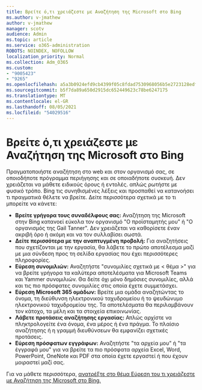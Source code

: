 ```yaml
---
title: Βρείτε ό,τι χρειάζεστε με Αναζήτηση της Microsoft στο Bing
ms.author: v-jmathew
author: v-jmathew
manager: scotv
audience: Admin
ms.topic: article
ms.service: o365-administration
ROBOTS: NOINDEX, NOFOLLOW
localization_priority: Normal
ms.collection: Adm_O365
ms.custom:
- "9005423"
- "9265"
ms.openlocfilehash: a5a3b0924efd9cb4399f05c8fdad7530968056b5e2723128edf6cfbc2f92f558
ms.sourcegitcommit: b5f7da89a650d2915dc652449623c78be6247175
ms.translationtype: MT
ms.contentlocale: el-GR
ms.lasthandoff: 08/05/2021
ms.locfileid: "54029516"
---
```

# <a name="find-what-you-need-with-microsoft-search-in-bing"></a>Βρείτε ό,τι χρειάζεστε με Αναζήτηση της Microsoft στο Bing

Πραγματοποιήστε αναζήτηση στο web και στον οργανισμό σας, σε οποιοδήποτε πρόγραμμα περιήγησης και σε οποιαδήποτε συσκευή. Δεν χρειάζεται να μάθετε ειδικούς όρους ή εντολές. απλώς ρωτήστε με φυσικό τρόπο. Bing τις συνηθισμένες λέξεις και προσπαθεί να κατανοήσει τι πραγματικά θέλετε να βρείτε. Δείτε περισσότερα σχετικά με το τι μπορείτε να κάνετε:

- **Βρείτε γρήγορα τους συναδέλφους σας:** Αναζήτηση της Microsoft στην Bing κατανοεί εύκολα τον οργανισμό "Ο προϊσταμητής μου" ή "Ο οργανισμός της Gail Tanner". Δεν χρειάζεται να καθορίσετε έναν ακριβή όρο ή ακόμη και να τον συλλαβίσει σωστά.
- **Δείτε περισσότερα με την αναπτυγμένη προβολή:** Για αναζητήσεις που σχετίζονται με την εργασία, θα λάβετε το πρώτο αποτέλεσμα μαζί με μια σύνδεση προς τη σελίδα εργασίας που έχει περισσότερες πληροφορίες.
- **Εύρεση συνομιλιών:** Αναζητήστε "συνομιλίες σχετικά με < θέμα >" για να βρείτε γρήγορα τα καλύτερα αποτελέσματα για Microsoft Teams και Yammer συνομιλιών. Θα δείτε όχι μόνο δημόσιες συνομιλίες, αλλά και τις πιο πρόσφατες συνομιλίες στις οποία έχετε συμμετάσχει.
- **Εύρεση Microsoft 365 ομάδων:** Βρείτε μια ομάδα αναζητώντας το όνομα, τη διεύθυνση ηλεκτρονικού ταχυδρομείου ή το ψευδώνυμο ηλεκτρονικού ταχυδρομείου της. Τα αποτελέσματα θα περιλαμβάνουν τον κάτοχο, τα μέλη και τα στοιχεία επικοινωνίας.
- **Λάβετε προτάσεις αναζήτησης εργασίας:** Απλώς αρχίστε να πληκτρολογείτε ένα όνομα, ένα μέρος ή ένα πράγμα. Το πλαίσιο αναζήτησης ή η γραμμή διευθύνσεων θα εμφανίζει σχετικές προτάσεις.
- **Εύρεση πρόσφατων εγγράφων:** Αναζητήστε "τα αρχεία μου" ή "τα έγγραφά μου" για να βρείτε τα πιο πρόσφατα αρχεία Excel, Word, PowerPoint, OneNote και PDF στα οποία έχετε εργαστεί ή που έχουν μοιραστεί μαζί σας.

Για να μάθετε περισσότερα, [ανατρέξτε στο θέμα Εύρεση του τι χρειάζεστε με Αναζήτηση της Microsoft στο Bing.](https://go.microsoft.com/fwlink/?linkid=2149027)
